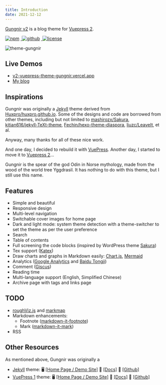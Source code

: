 ```yaml
---
title: Introduction
date: 2021-12-12
---
```


[Gungnir v2](https://github.com/Renovamen/vuepress-theme-gungnir/tree/v2) is a blog theme for [Vuepress 2](https://v2.vuepress.vuejs.org/).

<p>
  <a href="https://www.npmjs.com/package/vuepress-theme-gungnir/v/next" target="_blank">
    <img src="https://img.shields.io/npm/v/vuepress-theme-gungnir/next.svg?style=flat-square&logo=npm" style="display: inline; margin: 0 4px 0 0" alt="npm">
  </a>
  <a href="https://github.com/Renovamen/vuepress-theme-gungnir" target="_blank">
    <img src="https://img.shields.io/badge/GitHub-Gungnir-26A2FF?style=flat-square&logo=github" style="display: inline; margin: 0 4px 0 0" alt="github">
  </a>
  <a href="https://github.com/Renovamen/renovamen.github.io/blob/master/LICENSE" target="_blank">
    <img src="https://img.shields.io/badge/License-Apache--2.0-green?style=flat-square" style="display: inline; margin: 0 4px 0 0" alt="license">
  </a>
</p>

![theme-gungnir](/img/docs/gungnir.jpg)

## Live Demos

- [v2-vuepress-theme-gungnir.vercel.app](https://v2-vuepress-theme-gungnir.vercel.app)
- [My blog](https://zxh.io)


## Inspirations

Gungnir was originally a [Jekyll](https://jekyllrb.com/) theme derived from [Huxpro/huxpro.github.io](https://github.com/Huxpro/huxpro.github.io). Some of the designs and code are borrowed from other themes, including but not limited to [mashirozx/Sakura](https://github.com/mashirozx/Sakura/), [kitian616/jekyll-TeXt-theme](https://github.com/kitian616/jekyll-TeXt-theme), [Fechin/hexo-theme-diaspora](https://github.com/Fechin/hexo-theme-diaspora), [liuzc/LeaveIt](https://github.com/liuzc/LeaveIt), et al.

Anyway, many thanks for all of these nice work.

And one day, I decided to rebuild it with [VuePress](https://vuepress.vuejs.org/). Another day, I started to move it to [Vuepress 2](https://v2.vuepress.vuejs.org/)...

Gungnir is the spear of the god Odin in Norse mythology, made from the wood of the world tree Yggdrasil. It has nothing to do with this theme, but I still use this name.


## Features

- Simple and beautiful
- Responsive design
- Multi-level navigation
- Switchable cover images for home page
- Dark and light mode: system theme detection with a theme-switcher to set the theme as per the user preference
- Search
- Table of contents
- Full screening the code blocks (inspired by WordPress theme [Sakura](https://github.com/mashirozx/Sakura))
- Tex support ([Katex](https://github.com/KaTeX/KaTeX))
- Draw charts and graphs in Markdown easily: [Chart.js](https://www.chartjs.org), [Mermaid](https://mermaid-js.github.io)
- Analytics ([Google Analytics](https://analytics.google.com/) and [Baidu Tongji](https://tongji.baidu.com/))
- Comment ([Giscus](https://github.com/giscus/giscus))
- Reading time
- Multi-language support (English, Simplified Chinese)
- Archive page with tags and links page


## TODO

- [roughViz.js](https://github.com/jwilber/roughViz) and [markmap](https://github.com/gera2ld/markmap)
- Markdown enhancements:
  - Footnote ([markdown-it-footnote](https://github.com/markdown-it/markdown-it-footnote))
  - Mark ([markdown-it-mark](https://github.com/markdown-it/markdown-it-mark))
- RSS


## Other Resources

As mentioned above, Gungnir was originally a

- [Jekyll](https://jekyllrb.com/) theme: 🖥️ [[Home Page / Demo Site]](https://jekyll-theme-gungnir.vercel.app) 📖 [[Docs]](https://jekyll-theme-gungnir.vercel.app/theme/) 🧐 [[Github]](https://github.com/Renovamen/jekyll-theme-gungnir)
- [VuePress 1](https://vuepress.vuejs.org/) theme: 🖥️ [[Home Page / Demo Site]](https://vuepress-theme-gungnir.vercel.app) 📖 [[Docs]](https://vuepress-theme-gungnir.vercel.app/docs/) 🧐 [[Github]](https://github.com/Renovamen/vuepress-theme-gungnir)
